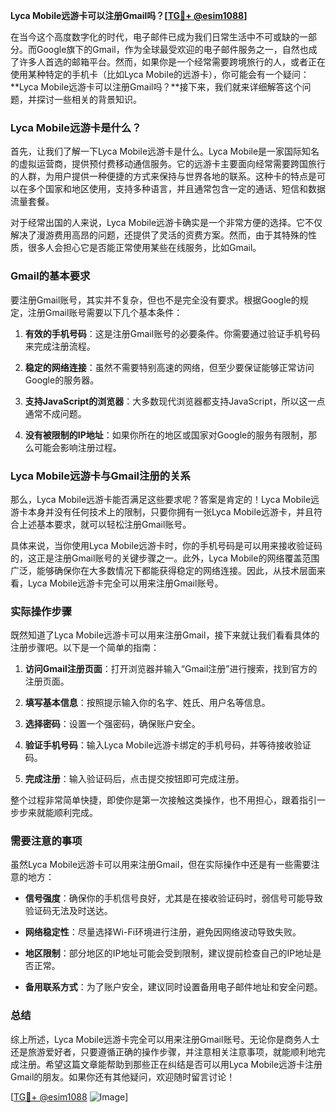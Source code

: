 **Lyca Mobile远游卡可以注册Gmail吗？[[TG💪+ @esim1088](https://t.me/s/esim1088)]**

在当今这个高度数字化的时代，电子邮件已成为我们日常生活中不可或缺的一部分。而Google旗下的Gmail，作为全球最受欢迎的电子邮件服务之一，自然也成了许多人首选的邮箱平台。然而，如果你是一个经常需要跨境旅行的人，或者正在使用某种特定的手机卡（比如Lyca Mobile的远游卡），你可能会有一个疑问：**Lyca Mobile远游卡可以注册Gmail吗？**接下来，我们就来详细解答这个问题，并探讨一些相关的背景知识。

### Lyca Mobile远游卡是什么？

首先，让我们了解一下Lyca Mobile远游卡是什么。Lyca Mobile是一家国际知名的虚拟运营商，提供预付费移动通信服务。它的远游卡主要面向经常需要跨国旅行的人群，为用户提供一种便捷的方式来保持与世界各地的联系。这种卡的特点是可以在多个国家和地区使用，支持多种语言，并且通常包含一定的通话、短信和数据流量套餐。

对于经常出国的人来说，Lyca Mobile远游卡确实是一个非常方便的选择。它不仅解决了漫游费用高昂的问题，还提供了灵活的资费方案。然而，由于其特殊的性质，很多人会担心它是否能正常使用某些在线服务，比如Gmail。

### Gmail的基本要求

要注册Gmail账号，其实并不复杂，但也不是完全没有要求。根据Google的规定，注册Gmail账号需要以下几个基本条件：

1. **有效的手机号码**：这是注册Gmail账号的必要条件。你需要通过验证手机号码来完成注册流程。
   
2. **稳定的网络连接**：虽然不需要特别高速的网络，但至少要保证能够正常访问Google的服务器。

3. **支持JavaScript的浏览器**：大多数现代浏览器都支持JavaScript，所以这一点通常不成问题。

4. **没有被限制的IP地址**：如果你所在的地区或国家对Google的服务有限制，那么可能会影响注册过程。

### Lyca Mobile远游卡与Gmail注册的关系

那么，Lyca Mobile远游卡能否满足这些要求呢？答案是肯定的！Lyca Mobile远游卡本身并没有任何技术上的限制，只要你拥有一张Lyca Mobile远游卡，并且符合上述基本要求，就可以轻松注册Gmail账号。

具体来说，当你使用Lyca Mobile远游卡时，你的手机号码是可以用来接收验证码的，这正是注册Gmail账号的关键步骤之一。此外，Lyca Mobile的网络覆盖范围广泛，能够确保你在大多数情况下都能获得稳定的网络连接。因此，从技术层面来看，Lyca Mobile远游卡完全可以用来注册Gmail账号。

### 实际操作步骤

既然知道了Lyca Mobile远游卡可以用来注册Gmail，接下来就让我们看看具体的注册步骤吧。以下是一个简单的指南：

1. **访问Gmail注册页面**：打开浏览器并输入“Gmail注册”进行搜索，找到官方的注册页面。

2. **填写基本信息**：按照提示输入你的名字、姓氏、用户名等信息。

3. **选择密码**：设置一个强密码，确保账户安全。

4. **验证手机号码**：输入Lyca Mobile远游卡绑定的手机号码，并等待接收验证码。

5. **完成注册**：输入验证码后，点击提交按钮即可完成注册。

整个过程非常简单快捷，即使你是第一次接触这类操作，也不用担心，跟着指引一步步来就能顺利完成。

### 需要注意的事项

虽然Lyca Mobile远游卡可以用来注册Gmail，但在实际操作中还是有一些需要注意的地方：

- **信号强度**：确保你的手机信号良好，尤其是在接收验证码时，弱信号可能导致验证码无法及时送达。
  
- **网络稳定性**：尽量选择Wi-Fi环境进行注册，避免因网络波动导致失败。

- **地区限制**：部分地区的IP地址可能会受到限制，建议提前检查自己的IP地址是否正常。

- **备用联系方式**：为了账户安全，建议同时设置备用电子邮件地址和安全问题。

### 总结

综上所述，Lyca Mobile远游卡完全可以用来注册Gmail账号。无论你是商务人士还是旅游爱好者，只要遵循正确的操作步骤，并注意相关注意事项，就能顺利地完成注册。希望这篇文章能帮助到那些正在纠结是否可以用Lyca Mobile远游卡注册Gmail的朋友。如果你还有其他疑问，欢迎随时留言讨论！

[[TG💪+ @esim1088](https://t.me/s/esim1088) ![Image](https://i.postimg.cc/4NQfJmqS/Snipaste-2025-05-13-00-14-12.png)]